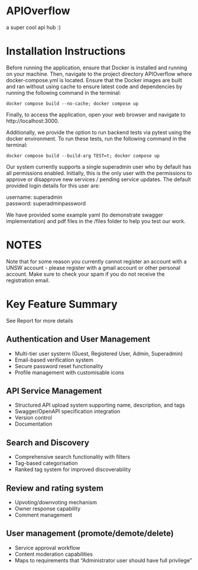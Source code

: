 # APIOverflow
a super cool api hub :)

# Installation Instructions

Before running the application, ensure that Docker is installed and running on your machine. Then, navigate to the project directory APIOverflow where docker-compose.yml is located. Ensure that the Docker images are built and ran without using cache to ensure latest code and dependencies by running the following command in the terminal:

```
docker compose build --no-cache; docker compose up
```
Finally, to access the application, open your web browser and navigate to http://localhost:3000.

Additionally, we provide the option to run backend tests via pytest using the docker environment. To run these tests, run the following command in the terminal:
```
docker compose build --build-arg TEST=t; docker compose up
```

Our system currently supports a single superadmin user who by default has all permissions enabled. Initially, this is the only user with the permissions to approve or disapprove new services / pending service updates. The default provided login details for this
user are:

username: superadmin \
password: superadminpassword

We have provided some example yaml (to demonstrate swagger implementation) and pdf files in the /files folder to help you test our work.

# NOTES

Note that for some reason you currently cannot register an account with a UNSW account - please register with a gmail account or other personal account. Make sure to check your spam if you do not receive the registration email.

# Key Feature Summary

See Report for more details

## Authentication and User Management
- Multi-tier user systerm (Guest, Registered User, Admin, Superadmin)
- Email-based verification system
- Secure password reset functionality
- Profile management with customisable icons

## API Service Management
- Structured API upload system supporting name, description, and tags
- Swagger/OpenAPI specification integration
- Version control
- Documentation 

## Search and Discovery
- Comprehensive search functionality with filters
- Tag-based categorisation
- Ranked tag system for improved discoverability

## Review and rating system
- Upvoting/downvoting mechanism
- Owner response capability
- Comment management

## User management (promote/demote/delete)
- Service approval workflow
- Content moderation capabilities
- Maps to requirements that “Administrator user should have full privilege”

